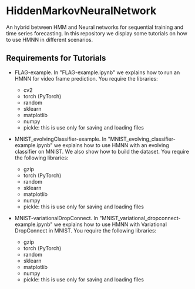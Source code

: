 # HiddenMarkovNeuralNetwork

An hybrid between HMM and Neural networks for sequential training and time series forecasting. In this repository we display some tutorials on how to use HMNN in different scenarios. 

## Requirements for Tutorials

- FLAG-example. In "FLAG-example.ipynb" we explains how to run an HMNN for video frame prediction.
  You require the libraries:
  * cv2
  * torch (PyTorch)
  * random
  * sklearn
  * matplotlib
  * numpy
  * pickle: this is use only for saving and loading files

- MNIST_evolvingClassifier-example. In "MNIST_evolving_classifier-example.ipynb" we explains how to use 
  HMNN with an evolving classifier on MNIST. We also show how to build the dataset.
  You require the following libraries:
  * gzip
  * torch (PyTorch)
  * random
  * sklearn
  * matplotlib
  * numpy
  * pickle: this is use only for saving and loading files

- MNIST-variationalDropConnect. In "MNIST_variational_dropconnect-example.ipynb" we explains how to use 
  HMNN with Variational DropConnect in MNIST.
  You require the following libraries:
  * gzip
  * torch (PyTorch)
  * random
  * sklearn
  * matplotlib
  * numpy
  * pickle: this is use only for saving and loading files
